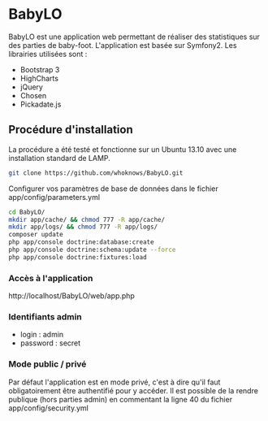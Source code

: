 # BabyLO

BabyLO est une application web permettant de réaliser des statistiques sur des parties de baby-foot.
L'application est basée sur Symfony2.
Les librairies utilisées sont :
- Bootstrap 3
- HighCharts
- jQuery
- Chosen
- Pickadate.js

## Procédure d'installation

La procédure a été testé et fonctionne sur un Ubuntu 13.10 avec une installation standard de LAMP.

```bash
git clone https://github.com/whoknows/BabyLO.git
```

Configurer vos paramètres de base de données dans le fichier app/config/parameters.yml

```bash
cd BabyLO/
mkdir app/cache/ && chmod 777 -R app/cache/
mkdir app/logs/ && chmod 777 -R app/logs/
composer update
php app/console doctrine:database:create
php app/console doctrine:schema:update --force
php app/console doctrine:fixtures:load
```

### Accès à l'application

http://localhost/BabyLO/web/app.php

### Identifiants admin

- login : admin
- password : secret

### Mode public / privé

Par défaut l'application est en mode privé, c'est à dire qu'il faut obligatoirement être authentifié pour y accéder.
Il est possible de la rendre publique (hors parties admin) en commentant la ligne 40 du fichier app/config/security.yml
